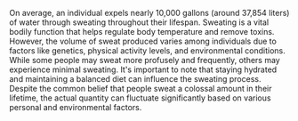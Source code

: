 On average, an individual expels nearly 10,000 gallons (around 37,854 liters) of water through sweating throughout their lifespan. Sweating is a vital bodily function that helps regulate body temperature and remove toxins. However, the volume of sweat produced varies among individuals due to factors like genetics, physical activity levels, and environmental conditions. While some people may sweat more profusely and frequently, others may experience minimal sweating. It's important to note that staying hydrated and maintaining a balanced diet can influence the sweating process. Despite the common belief that people sweat a colossal amount in their lifetime, the actual quantity can fluctuate significantly based on various personal and environmental factors.